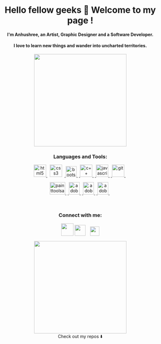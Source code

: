 

<h1 align="center">Hello fellow geeks 👋 Welcome to my page ! </h1>
<h4 align="center">  I'm Anhushree, an Artist, Graphic Designer and a Software Developer.</h4>
  <h4 align="center">I love to learn new things and wander into uncharted territories.
</h4>

<p align="center">
<img src="https://i.pinimg.com/originals/8a/fb/06/8afb060e21176c5db5f0a4ac410b98ab.gif"  width="300" align="center">

</p>

<h3 align="center">Languages and Tools:</h3>
<p align="center"><a href="https://developer.mozilla.org/en-US/docs/Web/Guide/HTML/HTML5" target="_blank"> <img src="https://upload.wikimedia.org/wikipedia/commons/thumb/6/61/HTML5_logo_and_wordmark.svg/1200px-HTML5_logo_and_wordmark.svg.png" alt="html5" width="40" height="40"/> </a>&nbsp;<a https://developer.mozilla.org/en-US/docs/Web/CSS" target="_blank"> <img src="https://upload.wikimedia.org/wikipedia/commons/thumb/d/d5/CSS3_logo_and_wordmark.svg/1200px-CSS3_logo_and_wordmark.svg.png" alt="css3"  height="40"/> </a>&nbsp;<a href="https://getbootstrap.com" target="_blank"> <img src="https://upload.wikimedia.org/wikipedia/commons/b/b2/Bootstrap_logo.svg" alt="bootstrap"  height="35"/> </a> &nbsp;<a href="https://en.wikipedia.org/wiki/C%2B" target="_blank"> <img src="https://upload.wikimedia.org/wikipedia/commons/1/18/ISO_C%2B%2B_Logo.svg" alt="c++"  height="40"/> </a>&nbsp<a href="https://developer.mozilla.org/en-US/docs/Web/JavaScript" target="_blank"> <img src="https://upload.wikimedia.org/wikipedia/commons/thumb/d/d4/Javascript-shield.svg/1200px-Javascript-shield.svg.png" alt="javascript"  height="40"/> </a> &nbsp;<a href="https://git-scm.com/" target="_blank"> <img src="https://www.vectorlogo.zone/logos/git-scm/git-scm-icon.svg" alt="git" width="40" height="40"/> </a>&nbsp;</p>
  <p align="center"><a href="https://en.wikipedia.org/wiki/Paint_Tool_SAI" target="_blank"> <img src="https://images-wixmp-ed30a86b8c4ca887773594c2.wixmp.com/intermediary/f/34e9d02c-61d8-422b-9de0-b430629d5364/dcz9ma1-e1a5ca22-404b-47d3-9e4d-687f0fcf2443.jpg/v1/fill/w_289,h_200,q_70,strp/preview_by_bumugi_dcz9ma1-200h.jpg" alt="painttoolsai"  width="50" height="40"/> </a>&nbsp;<a href="https://en.wikipedia.org/wiki/Adobe_Photoshop" target="_blank"> <img src="https://upload.wikimedia.org/wikipedia/commons/a/af/Adobe_Photoshop_CC_icon.svg" alt="adobeps" width="35" height="40"/> </a>&nbsp;<a href="https://en.wikipedia.org/wiki/Adobe_XD" target="_blank"> <img src="https://upload.wikimedia.org/wikipedia/commons/c/c2/Adobe_XD_CC_icon.svg" alt="adobexd" width="35" height="40"/> </a>&nbsp;<a href="https://www.figma.com/" target="_blank"> <img src="https://upload.wikimedia.org/wikipedia/commons/3/33/Figma-logo.svg" alt="adobexd" width="35" height="40"/> </a>&nbsp;</p>

<br>

<h3 align="center">Connect with me:</h3>
  <p align="center">
  <a href="https://www.linkedin.com/in/anhushree/" target="blank"><img src="https://content.linkedin.com/content/dam/me/business/en-us/amp/brand-site/v2/bg/LI-Bug.svg.original.svg" height="40" width="40" /></a>&nbsp;<a href="https://www.instagram.com/ankookie_arts/" target="blank"><img  src="https://upload.wikimedia.org/wikipedia/commons/thumb/e/e7/Instagram_logo_2016.svg/1024px-Instagram_logo_2016.svg.png" height="35" width="35" /></a>&nbsp; &nbsp; <a href="mailto:anhushree@gmail.com"><img src ="https://upload.wikimedia.org/wikipedia/commons/thumb/7/7e/Gmail_icon_%282020%29.svg/1024px-Gmail_icon_%282020%29.svg.png" height="30"  /></a>
</p>

<p align="center">
<img src="https://cdn.dribbble.com/users/2077326/screenshots/4097154/kitty_walk_cycle_2.gif"  width="300" align="center"><br>
Check out my repos ⬇️
</p>
   
  
